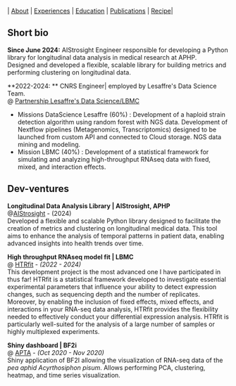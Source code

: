 |  [About](./) | [Experiences](./work-exp.md) | [Education](./education.html) | [Publications](./scientific-publications.html) |  [Recipe](./recipe.html)| 


## Short bio

**Since June 2024:**
AIStrosight Engineer responsible for developing a Python library for longitudinal data analysis in medical research at APHP.<br>
Designed and developed a flexible, scalable library for building metrics and performing clustering on longitudinal data.

**2022-2024: **
CNRS Engineer| employed by Lesaffre's Data Science Team. <br>
@ [Partnership Lesaffre's Data Science/LBMC](https://www.rhone-auvergne.cnrs.fr/fr/cnrsinfo/accelerer-linnovation-dans-le-domaine-de-la-fermentation) <br>
  * Missions DataScience Lesaffre (60%) :
Development of a haploid strain detection algorithm using random forest with NGS data. Development of Nextflow pipelines (Metagenomics, Transcriptomics) designed to be launched from custom API and connected to Cloud storage. 
NGS data mining and modeling.
 * Mission LBMC (40%) : 
Development of a statistical framework for simulating and analyzing high-throughput RNAseq data with fixed, mixed, and interaction effects.

## Dev-ventures

**Longitudinal Data Analysis Library | AIStrosight, APHP** <br>
@[AIStrosight](https://team.inria.fr/aistrosight/) - (2024) <br>
Developed a flexible and scalable Python library designed to facilitate the creation of metrics and clustering on longitudinal medical data. This tool aims to enhance the analysis of temporal patterns in patient data, enabling advanced insights into health trends over time.


**High throughput RNAseq model fit | LBMC** <br>
@ [HTRfit](https://htrfit-lbmc-yvertlab-vortex-plasticity-mutation-477701eb488dfd9.gitbiopages.ens-lyon.fr) - _(2022 - 2024)_ <br>
This development project is the most advanced one I have participated in thus far! HTRfit is a statistical framework developed to investigate essential experimental parameters that influence your ability to detect expression changes, such as sequencing depth and the number of replicates. Moreover, by enabling the inclusion of fixed effects, mixed effects, and interactions in your RNA-seq data analysis, HTRfit provides the flexibility needed to effectively conduct your differential expression analysis. HTRfit is particularly well-suited for the analysis of a large number of samples or highly multiplexed experiments.<br>

**Shiny dashboard | BF2i** <br>
@ [APTA](https://github.com/aduvermy/shiny.git) - _(Oct 2020 - Nov 2020)_ <br>
Shiny application of BF2I allowing the visualization of RNA-seq data of the *pea aphid Acyrthosiphon pisum*. Allows performing PCA, clustering, heatmap, and time series visualization.



